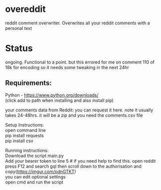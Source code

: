 # overeddit   
reddit comment overwriter. Overwrites all your reddit comments with a personal text   

# Status   
ongoing. Functional to a point. but this errored for me on comment 110 of 18k for encoding so it needs some tweaking in the next 24hr   
   
## Requirements:   
Python - https://www.python.org/downloads/   
(click add to path when installing and also install pip)    
   
your comments data from Reddit: you can request it here. note it usually takes 24-48hrs. it will be a zip and you need the comments.csv file    
   
Setup Instructions:   
open command line   
pip install requests   
pip install csv   
   
Running instructions:   
Download the script main.py   
Add your bearer token to line 5 # if you need help to find this. open reddit press F12 and search gql then scroll down to the authorisation and copy(https://imgur.com/pdnGTKT)   
you can edit optional settings   
open cmd and run the script   
